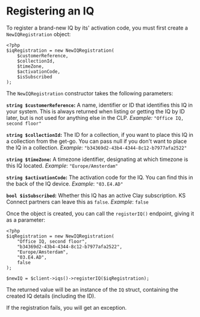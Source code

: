 # Registering an IQ

To register a brand-new IQ by its' activation code, you must first create a `NewIQRegistration` object:

```
<?php
$iqRegistration = new NewIQRegistration(
    $customerReference,
    $collectionId,
    $timeZone,
    $activationCode,
    $isSubscribed
);
```

The `NewIQRegistration` constructor takes the following parameters:

**`string $customerReference`:** A name, identifier or ID that identifies this IQ in your system. This is always returned when listing or getting the IQ by ID later, but is not used for anything else in the CLP. *Example:* `"Office IQ, second floor"`

**`string $collectionId`:** The ID for a collection, if you want to place this IQ in a collection from the get-go. You can pass null if you don't want to place the IQ in a collection. *Example*: `"b34369d2-43b4-4344-8c12-b7977afa2522"`

**`string $timeZone`:** A timezone identifier, designating at which timezone is this IQ located. *Example*: `"Europe/Amsterdam"`

**`string $activationCode`:** The activation code for the IQ. You can find this in the back of the IQ device. *Example*: `"03.E4.AD"`

**`bool $isSubscribed`:** Whether this IQ has an active Clay subscription. KS Connect partners can leave this as `false`. *Example*: `false`

Once the object is created, you can call the `registerIQ()` endpoint, giving it as a parameter:

```
<?php
$iqRegistration = new NewIQRegistration(
    "Office IQ, second floor",
    "b34369d2-43b4-4344-8c12-b7977afa2522",
    "Europe/Amsterdam",
    "03.E4.AD",
    false
);

$newIQ = $client->iqs()->registerIQ($iqRegistration);
```

The returned value will be an instance of the `IQ` struct, containing the created IQ details (including the ID).

If the registration fails, you will get an exception.
